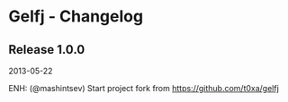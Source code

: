 Gelfj - Changelog
=================


Release 1.0.0
-------------

2013-05-22

   ENH: (@mashintsev) Start project fork from https://github.com/t0xa/gelfj


